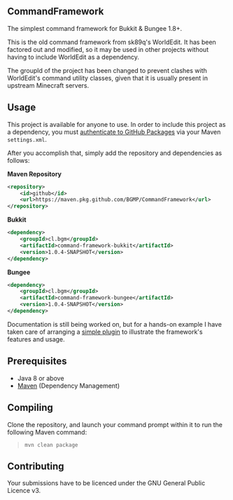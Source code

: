 CommandFramework
---

The simplest command framework for Bukkit & Bungee 1.8+.

This is the old command framework from sk89q's WorldEdit. It has been factored out and modified, so it may be used in
other projects without having to include WorldEdit as a dependency.

The groupId of the project has been changed to prevent clashes with WorldEdit's command utility classes, given that
it is usually present in upstream Minecraft servers.

## Usage
This project is available for anyone to use. In order to include this project as a dependency, you must
[authenticate to GitHub Packages](https://docs.github.com/en/packages/working-with-a-github-packages-registry/working-with-the-apache-maven-registry#authenticating-to-github-packages)
via your Maven `settings.xml`.

After you accomplish that, simply add the repository and dependencies as follows:

**Maven Repository**
```xml
<repository>
    <id>github</id>
    <url>https://maven.pkg.github.com/BGMP/CommandFramework</url>
</repository>
```

**Bukkit**
```xml
<dependency>
    <groupId>cl.bgm</groupId>
    <artifactId>command-framework-bukkit</artifactId>
    <version>1.0.4-SNAPSHOT</version>
</dependency>
```

**Bungee**
```xml
<dependency>
    <groupId>cl.bgm</groupId>
    <artifactId>command-framework-bungee</artifactId>
    <version>1.0.4-SNAPSHOT</version>
</dependency>
```

Documentation is still being worked on, but for a hands-on example I have taken care of arranging a
[simple plugin](https://github.com/BGMP/CommandFramework/tree/master/example-commands-bukkit) to illustrate
the framework's features and usage.

## Prerequisites
* Java 8 or above
* [Maven](http://maven.apache.org/) (Dependency Management)

## Compiling
Clone the repository, and launch your command prompt within it to run the following Maven command:

  > `mvn clean package`

## Contributing
Your submissions have to be licenced under the GNU General Public Licence v3.
